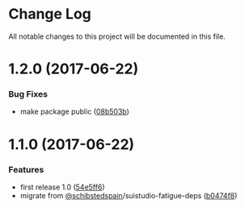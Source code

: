 # Change Log

All notable changes to this project will be documented in this file.

<a name="1.2.0"></a>
# 1.2.0 (2017-06-22)


### Bug Fixes

* make package public ([08b503b](https://github.com/SUI-Components/sui/commit/08b503b))



<a name="1.1.0"></a>
# 1.1.0 (2017-06-22)


### Features

* first release 1.0 ([54e5ff6](https://github.com/SUI-Components/sui/commit/54e5ff6))
* migrate from [@schibstedspain](https://github.com/schibstedspain)/suistudio-fatigue-deps ([b0474f8](https://github.com/SUI-Components/sui/commit/b0474f8))



